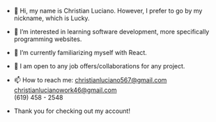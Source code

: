 - 👋 Hi, my name is Christian Luciano. However, I prefer to go by my nickname, which is Lucky.

- 👀 I’m interested in learning software development, more specifically programming websites.

- 🌱 I’m currently familiarizing myself with React. 

- 💞️ I am open to any job offers/collaborations for any project. 

- 📫 How to reach me:
 christianluciano567@gmail.com  
 christianlucianowork46@gmail.com
<br> (619) 458 - 2548

- Thank you for checking out my account!
